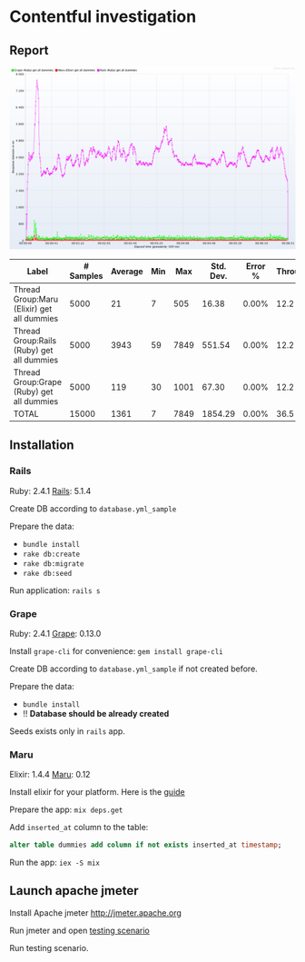 # Contentful investigation

## Report

![response-latency](https://raw.githubusercontent.com/retgoat/friendly-contentful/master/_data/response-latency.png)

Label|# Samples|Average|Min|Max|Std. Dev.|Error %|Throughput|KB/sec|Avg. Bytes
-----|---------|-------|---|---|---------|-------|----------|------|----------
Thread Group:Maru (Elixir) get all dummies|5000|21|7|505|16.38|0.00%|12.2|305.72|25609.0
Thread Group:Rails (Ruby) get all dummies|5000|3943|59|7849|551.54|0.00%|12.2|399.28|33594.0
Thread Group:Grape (Ruby) get all dummies|5000|119|30|1001|67.30|0.00%|12.2|399.34|33501.0
TOTAL|15000|1361|7|7849|1854.29|0.00%|36.5|1101.43|30901.3


## Installation

### Rails

Ruby: 2.4.1
[Rails](https://github.com/rails/rails): 5.1.4


Create DB according to `database.yml_sample`

Prepare the data:

* `bundle install`
* `rake db:create`
* `rake db:migrate`
* `rake db:seed`

Run application: `rails s`

### Grape

Ruby: 2.4.1
[Grape](https://github.com/ruby-grape/grape): 0.13.0

Install `grape-cli` for convenience: `gem install grape-cli`

Create DB according to `database.yml_sample` if not created before.

Prepare the data:

* `bundle install`
* !! **Database should be already created**

Seeds exists only in `rails` app.

### Maru

Elixir: 1.4.4
[Maru](https://github.com/elixir-maru/maru): 0.12


Install elixir for your platform. Here is the [guide](https://elixir-lang.org/install.html)

Prepare the app: `mix deps.get`

Add `inserted_at` column to the table:

```sql
alter table dummies add column if not exists inserted_at timestamp;
```


Run the app: `iex -S mix`

## Launch apache jmeter

Install Apache jmeter http://jmeter.apache.org

Run jmeter and open [testing scenario](https://raw.githubusercontent.com/retgoat/friendly-contentful/master/_data/contentful.jmx)

Run testing scenario.

